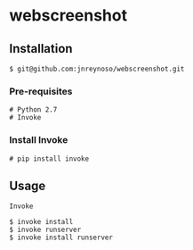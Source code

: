 webscreenshot
==================

## Installation

```
$ git@github.com:jnreynoso/webscreenshot.git
```
### Pre-requisites

    # Python 2.7
    # Invoke
    
### Install Invoke

    # pip install invoke
   
## Usage

`Invoke`
```
$ invoke install
$ invoke runserver
$ invoke install runserver
```
